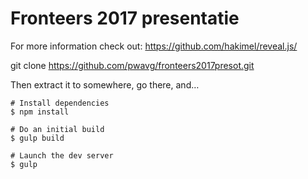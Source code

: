 Fronteers 2017 presentatie
==================

For more information check out: https://github.com/hakimel/reveal.js/

git clone https://github.com/pwavg/fronteers2017presot.git

Then extract it to somewhere, go there, and…

```console
# Install dependencies
$ npm install

# Do an initial build
$ gulp build

# Launch the dev server
$ gulp
```

